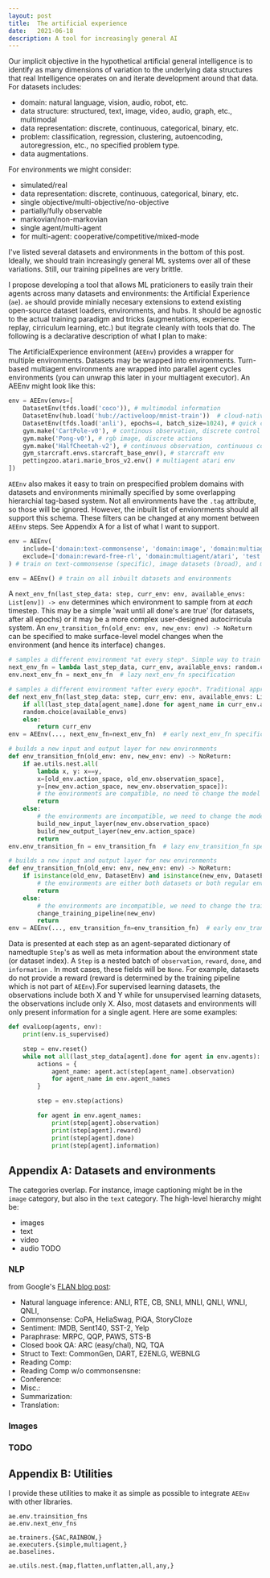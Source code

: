 ```yaml
---
layout: post
title:  The artificial experience
date:   2021-06-18
description: A tool for increasingly general AI
---
```


Our implicit objective in the hypothetical artificial general intelligence is to identify as many dimensions of variation to the underlying data structures that real Intelligence operates on and iterate development around that data. For datasets includes:
- domain: natural language, vision, audio, robot, etc.
- data structure: structured, text, image, video, audio, graph, etc., multimodal
- data representation: discrete, continuous, categorical, binary, etc.
- problem: classification, regression, clustering, autoencoding, autoregression, etc., no specified problem type.
- data augmentations.

For environments we might consider:
- simulated/real
- data representation: discrete, continuous, categorical, binary, etc.
- single objective/multi-objective/no-objective
- partially/fully observable
- markovian/non-markovian
- single agent/multi-agent
- for multi-agent: cooperative/competitive/mixed-mode

I've listed several datasets and environments in the bottom of this post. Ideally, we should train increasingly general ML systems over all of these variations. Still, our training pipelines are very brittle.

I propose developing a tool that allows ML praticioners to easily train their agents across many datasets and environments: the Artificial Experience (`ae`). `ae` should provide minially necesary extensions to extend existing open-source dataset loaders, environments, and hubs. It should be agnostic to the actual training paradigm and tricks (augmentations, experience replay, cirriculum learning, etc.) but itegrate cleanly with tools that do. The following is a declarative description of what I plan to make:

The ArtificialExperience environment (`AEEnv`) provides a wrapper for multiple environments. Datasets may be wrapped into environments. Turn-based multiagent environments are wrapped into parallel agent cycles environments (you can unwrap this later in your multiagent executor). An AEEnv might look like this:
```python
env = AEEnv(envs=[
    DatasetEnv(tfds.load('coco')), # multimodal information
    DatasetEnv(hub.load('hub://activeloop/mnist-train'))  # cloud-native data
    DatasetEnv(tfds.load('anli'), epochs=4, batch_size=1024), # quick customization
    gym.make('CartPole-v0'), # continous observation, discrete control
    gym.make('Pong-v0'), # rgb image, discrete actions
    gym.make('HalfCheetah-v2'), # continuous observation, continuous control
    gym_starcraft.envs.starcraft_base_env(), # starcraft env
    pettingzoo.atari.mario_bros_v2.env() # multiagent atari env
])
```

`AEEnv` also makes it easy to train on prespecified problem domains with datasets and environments minimally specified by some overlapping hierarchial tag-based system. Not all environments have the `.tag` attribute, so those will be ignored. However, the inbuilt list of envionrments should all support this schema. These filters can be changed at any moment between `AEEnv` steps. See Appendix A for a list of what I want to support.
```python
env = AEEnv(
    include=['domain:text-commonsense', 'domain:image', 'domain:multiagent'],
    exclude=['domain:reward-free-rl', 'domain:multiagent/atari', 'test:True'],
) # train on text-commonsense (specific), image datasets (broad), and multiagent RL environments (broad) but don't train on the multiagent/atari environment or multiagent environments that don't have a environment specified reward.

env = AEEnv() # train on all inbuilt datasets and environments
```

A `next_env_fn(last_step_data: step, curr_env: env, available_envs: List[env]) -> env` determines which environment to sample from at *each* timestep. This may be a simple 'wait until all done's are true' (for datasets, after all epochs) or it may be a more complex user-designed autocirricula system. An `env_transition_fn(old_env: env, new_env: env) -> NoReturn` can be specified to make surface-level model changes when the environment (and hence its interface) changes.
```python
# samples a different environment *at every step*. Simple way to train on a diverse lot of datasets within the same problem domain (like images).
next_env_fn = lambda last_step_data, curr_env, available_envs: random.choice(available_envs) 
env.next_env_fn = next_env_fn  # lazy next_env_fn specification

# samples a different environment *after every epoch*. Traditional approach to multi-dataset training.
def next_env_fn(last_step_data: step, curr_env: env, available_envs: List[env]) -> env: 
    if all(last_step_data[agent_name].done for agent_name in curr_env.agent_names):
    random.choice(available_envs) 
    else:
        return curr_env
env = AEEnv(..., next_env_fn=next_env_fn)  # early next_env_fn specification

# builds a new input and output layer for new environments
def env_transition_fn(old_env: env, new_env: env) -> NoReturn:
    if ae.utils.nest.all(
        lambda x, y: x==y, 
        x=[old_env.action_space, old_env.observation_space],
        y=[new_env.action_space, new_env.observation_space]):
        # the environments are compatible, no need to change the model
        return
    else:
        # the environments are incompatible, we need to change the model
        build_new_input_layer(new_env.observation_space)
        build_new_output_layer(new_env.action_space)
        return
env.env_transition_fn = env_transition_fn  # lazy env_transition_fn specification

# builds a new input and output layer for new environments
def env_transition_fn(old_env: env, new_env: env) -> NoReturn:
    if isinstance(old_env, DatasetEnv) and isinstance(new_env, DatasetEnv):
        # the environments are either both datasets or both regular environments, no need to change the model
        return
    else:
        # the environments are incompatible, we need to change the training pipeline
        change_training_pipeline(new_env)
        return
env = AEEnv(..., env_transition_fn=env_transition_fn)  # early env_transition_fn specification
```

Data is presented at each step as an agent-separated dictionary of namedtuple `Step`'s as well as meta information about the environment state (or dataset index). A `Step` is a nested batch of `observation`, `reward`, `done`, and `information` . In most cases, these fields will be `None`. For example, datasets do not provide a reward (reward is determined by the training pipeline which is not part of `AEEnv`).For supervised learning datasets, the observations include both X and Y while for unsupervised learning datasets, the observations include only X. Also, most datasets and environments will only present information for a single agent. Here are some examples:
```python
def evalLoop(agents, env):
    print(env.is_supervised)

    step = env.reset()
    while not all(last_step_data[agent].done for agent in env.agents):
        actions = {
            agent_name: agent.act(step[agent_name].observation) 
            for agent_name in env.agent_names
        }

        step = env.step(actions)

        for agent in env.agent_names:
            print(step[agent].observation)
            print(step[agent].reward)
            print(step[agent].done)
            print(step[agent].information)
```


## Appendix A: Datasets and environments

The categories overlap. For instance, image captioning might be in the `image` category, but also in the `text` category. The high-level hierarchy might be:
- images
- text
- video
- audio
TODO

### NLP
from Google's [FLAN blog post](https://ai.googleblog.com/2021/10/introducing-flan-more-generalizable.html): 
- Natural language inference: ANLI, RTE, CB, SNLI, MNLI, QNLI, WNLI, QNLI, 
- Commonsense: CoPA, HeliaSwag, PiQA, StoryCloze
- Sentiment: IMDB, Sent140, SST-2, Yelp
- Paraphrase: MRPC, QQP, PAWS, STS-B
- Closed book QA: ARC (easy/chal), NQ, TQA
- Struct to Text: CommonGen, DART, E2ENLG, WEBNLG
- Reading Comp: 
- Reading Comp w/o commonsensne:
- Conference:
- Misc.:
- Summarization:
- Translation:

### Images

### TODO

## Appendix B: Utilities

I provide these utilities to make it as simple as possible to integrate `AEEnv` with other libraries.

```
ae.env.trainsition_fns
ae.env.next_env_fns

ae.trainers.{SAC,RAINBOW,}
ae.executers.{simple,multiagent,}
ae.baselines.

ae.utils.nest.{map,flatten,unflatten,all,any,}
```